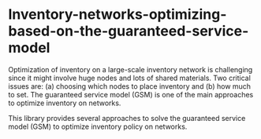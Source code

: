 # Inventory-networks-optimizing-based-on-the-guaranteed-service-model
Optimization of inventory on a large-scale inventory network is challenging since it might involve huge nodes and lots of shared materials. 
Two critical issues are: (a) choosing which nodes to place inventory and (b) how much to set. 
The guaranteed service model (GSM) is one of the main approaches to optimize inventory on networks.

This library provides several approaches to solve the guaranteed service model (GSM) to optimize inventory policy on networks. 
